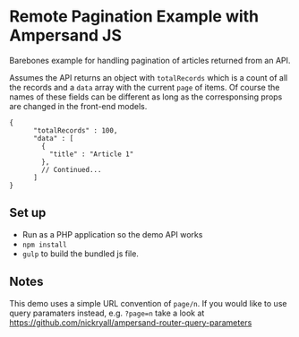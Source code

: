# Remote Pagination Example with Ampersand JS

Barebones example for handling pagination of articles returned from an API.

Assumes the API returns an object with `totalRecords` which is a count of all the records and a `data` array with the current `page` of items. Of course the names of these fields can be different as long as the corresponsing props are changed in the front-end models.

```
{
      "totalRecords" : 100,
      "data" : [
        {
          "title" : "Article 1"
        },
        // Continued...
      ]
}
```

## Set up

* Run as a PHP application so the demo API works
* `npm install`
* `gulp` to build the bundled js file.

## Notes

This demo uses a simple URL convention of `page/n`. If you would like to use query paramaters instead, e.g. `?page=n` take a look at https://github.com/nickryall/ampersand-router-query-parameters



